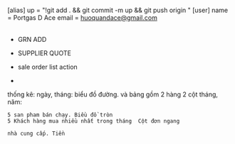 ######


[alias]
	up = "!git add . && git commit -m up && git push origin "
[user]
	name = Portgas D Ace
	email = huoquandace@gmail.com


######


- GRN ADD
- SUPPLIER QUOTE

- sale order list action
- 

thống kê:
	ngày, tháng: biểu đồ đường. và bảng gồm 2 hàng 2 cột
	tháng, năm: 

	5 san pham bán chạy. Biều đồ tròn
	5 Khách hàng mua nhiều nhất trong tháng  Cột đơn ngang

	nhà cung cấp. Tiền
